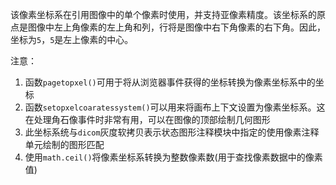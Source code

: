 该像素坐标系在引用图像中的单个像素时使用，并支持亚像素精度。该坐标系的原点是图像中左上角像素的左上角和列，行将是图像中右下角像素的右下角。因此，坐标为`5`，`5`是左上像素的中心。

注意：
1. 函数`pagetopxel()`可用于将从浏览器事件获得的坐标转换为像素坐标系中的坐标
2. 函数`setopxelcoaratessystem()`可以用来将画布上下文设置为像素坐标系。这在处理角石像事件时非常有用，可以在图像的顶部绘制几何图形
3. 此坐标系统与`dicom`灰度软拷贝表示状态图形注释模块中指定的使用像素注释单元绘制的图形匹配
4. 使用`math.ceil()`将像素坐标系转换为整数像素数(用于查找像素数据中的像素值)